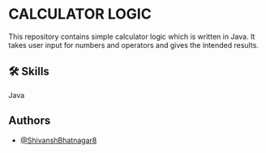 # CALCULATOR LOGIC
This repository contains simple calculator logic which is written in Java. It takes user input for numbers and operators and gives the intended results.


## 🛠 Skills
Java


## Authors

- [@ShivanshBhatnagar8](https://github.com/ShivanshBhatnagar8)

